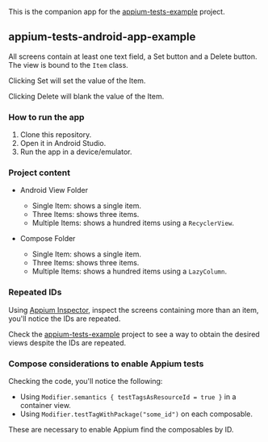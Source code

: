 This is the companion app for the [appium-tests-example](https://github.com/fernandospr/appium-tests-example) project.

## appium-tests-android-app-example

All screens contain at least one text field, a Set button and a Delete button. The view is bound to the `Item` class.

Clicking Set will set the value of the Item.

Clicking Delete will blank the value of the Item.

### How to run the app

1. Clone this repository.
2. Open it in Android Studio.
3. Run the app in a device/emulator.

### Project content

* Android View Folder
	* Single Item: shows a single item.
	* Three Items: shows three items.
	* Multiple Items: shows a hundred items using a `RecyclerView`.

* Compose Folder
	* Single Item: shows a single item.
	* Three Items: shows three items.
	* Multiple Items: shows a hundred items using a `LazyColumn`.

### Repeated IDs
Using [Appium Inspector](https://github.com/appium/appium-inspector), inspect the screens containing more than an item, you'll notice the IDs are repeated.

Check the [appium-tests-example](https://github.com/fernandospr/appium-tests-example) project to see a way to obtain the desired views despite the IDs are repeated.


### Compose considerations to enable Appium tests

Checking the code, you'll notice the following:

* Using `Modifier.semantics { testTagsAsResourceId = true }` in a container view.
* Using `Modifier.testTagWithPackage("some_id")` on each composable.

These are necessary to enable Appium find the composables by ID.
